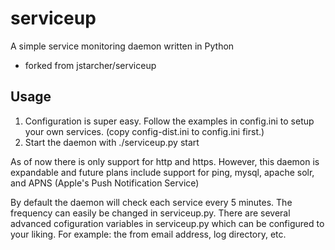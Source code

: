 serviceup
=========

A simple service monitoring daemon written in Python
* forked from jstarcher/serviceup

## Usage

1. Configuration is super easy. Follow the examples in config.ini to setup your own services. (copy config-dist.ini to config.ini first.)
2. Start the daemon with ./serviceup.py start

As of now there is only support for http and https. However, this daemon is expandable and
future plans include support for ping, mysql, apache solr, and APNS (Apple's Push Notification Service)

By default the daemon will check each service every 5 minutes. The frequency can easily be changed in
serviceup.py. There are several advanced cofiguration variables in serviceup.py which can be configured
to your liking. For example: the from email address, log directory, etc.
